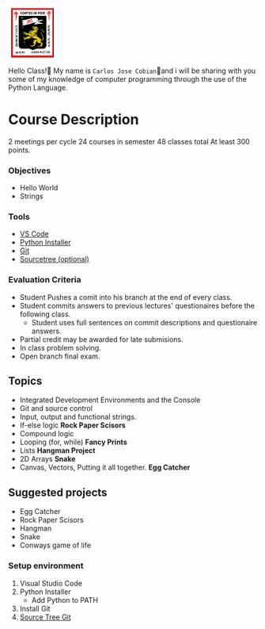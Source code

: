 <img    src="images/csi.png" 
	title="Colegio San Ignacio" 
        width="20%" 
        height="20%" />

Hello Class!👋 My name is `Carlos Jose Cobian`🧙and i will be sharing with you some of my knowledge of computer programming through the use of the Python Language.

# Course Description
2 meetings per cycle
24 courses in semester
48 classes total
At least 300 points.

### Objectives
* Hello World
* Strings

### Tools
* [VS Code](https://code.visualstudio.com/download)
* [Python Installer](https://www.python.org/downloads/)
* [Git](https://git-scm.com/downloads)
* [Sourcetree (optional)](https://www.sourcetreeapp.com/)

### Evaluation Criteria
* Student Pushes a comit into his branch at the end of every class. 
* Student commits answers to previous lectures' questionaires before the following class. 
   - Student uses full sentences on commit descriptions and questionaire answers. 
* Partial credit may be awarded for late submisions.
* In class problem solving.
* Open branch final exam. 

## Topics
* Integrated Development Environments and the Console
* Git and source control
* Input, output and functional strings.
* If-else logic **Rock Paper Scisors**
* Compound logic
* Looping (for, while) **Fancy Prints**
* Lists **Hangman Project**
* 2D Arrays **Snake**
* Canvas, Vectors, Putting it all together. **Egg Catcher** 

## Suggested projects
* Egg Catcher
* Rock Paper Scisors
* Hangman
* Snake
* Conways game of life

### Setup environment
1. Visual Studio Code
2. Python Installer
   - Add Python to PATH
3. Install Git 
4. [Source Tree Git](/../../Modules/SourceTreeSetup/Setup.md)
